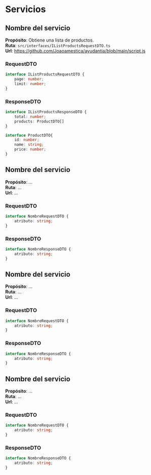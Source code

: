 # Servicios

## Nombre del servicio

__Propósito__: Obtiene una lista de productos. <br>
__Ruta__: `src/interfaces/IListProductsRequestDTO.ts` <br>
__Url__: https://github.com/Joaoamestica/ayudantia/blob/main/script.js <br>

### RequestDTO

```typescript
interface IListProductsRequestDTO {
    page: number;
    limit: number;
}
```

### ResponseDTO

```typescript
interface IListProductsResponseDTO {
    total: number;
    products: ProductDTO[]
}

interface ProductDTO{
    id: number;
    name: string;
    price: number;
}
```


## Nombre del servicio

__Propósito__: ... <br>
__Ruta__: ... <br>
__Url__: ... <br>

### RequestDTO

```typescript
interface NombreRequestDTO {
    atributo: string;
}
```

### ResponseDTO

```typescript
interface NombreResponseDTO {
    atributo: string;
}
```

## Nombre del servicio

__Propósito__: ... <br>
__Ruta__: ... <br>
__Url__: ... <br>

### RequestDTO

```typescript
interface NombreRequestDTO {
    atributo: string;
}
```

### ResponseDTO

```typescript
interface NombreResponseDTO {
    atributo: string;
}
```

## Nombre del servicio

__Propósito__: ... <br>
__Ruta__: ... <br>
__Url__: ... <br>

### RequestDTO

```typescript
interface NombreRequestDTO {
    atributo: string;
}
```

### ResponseDTO

```typescript
interface NombreResponseDTO {
    atributo: string;
}
```